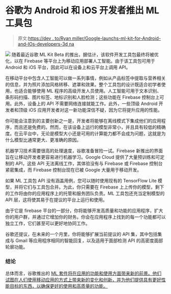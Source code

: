 # 谷歌为 Android 和 iOS 开发者推出 ML 工具包

> 原文:[https://dev . to/Ryan miller/Google-launchs-ml-kit-for-Android-and-IOs-developers-3d na](https://dev.to/ryanmiller/google-launches-ml-kit-for-android-and-ios-developers--3dna)

[![](../Images/543031417be9c727b0238d35e38a4628.png)](https://res.cloudinary.com/practicaldev/image/fetch/s--1c2M-CK2--/c_limit%2Cf_auto%2Cfl_progressive%2Cq_auto%2Cw_880/https://i.imgur.com/7XswH2Z.png) 
随着最近谷歌 ML Kit Beta 的推出，据估计，该软件开发工具包最终将被优化，以在 Firebase 等平台上为移动应用部署人工智能。由于该工具包可用于 Android 和 iOS 平台，因此可以在设备上和云平台上调用 API。

在移动平台中包含人工智能可以做一系列事情，例如从产品标签中提取与营养相关的信息，并为照片添加风格转移、遮罩和效果。整个工具包的设计既适合初学者使用，也适合能够使用 ML 程序的高级开发人员使用。人工智能可用于文本识别、条形码扫描、图片标签、地标识别和人脸检测；这些功能在 Firebase 控制台上可用。此外，设备上的 API 不需要网络连接就能工作。此外，一些顶级 Android 开发者和顶级 iOS 应用开发者对这一新功能深信不疑，因为它将提升应用的性能。

你可能会注意到的主要创新之一是，开发者将能够在离线模式下集成他们的应用程序，而且还是免费的。然而，在该设备上运行的模型非常小，并且具有较低的精确度。在云平台中，无论是模型大小还是可用的计算能力都不会成为问题，这就是为什么模型比通常更大、更准确的原因。

机器学习技术需要很高的处理速度，谷歌准备冒险一试。Firebase 新推出的界面旨在让移动开发者更容易进行机器学习。Google Cloud 提供了大量预训练和可定制的 API，这些 API 无法离线工作，其体验没有与 Firebase 或 Firebase 控制台紧密集成，而 Firebase 控制台现在已被 Google 大量用于移动开发。

如果 ML 工具包 API 没有涵盖用例，您可以随时使用现有的 TensorFlow Lite 模型，并将它们与工具包合并。为此，你只需要在 Firebase 上上传你的模型，剩下的工作将由你的应用程序上的托管和服务团队负责。ML 工具包还充当定制模型的 API 层，这将使其易于在提议的平台上运行和使用。

由于它是 firebase 平台的一部分，你将能够开发高质量和功能的应用程序，扩大你的用户群，并通过它增加你的财务。你会在应用程序上找到的每一个功能都可以独立工作，它们甚至可以更好地协同工作。

谷歌还提议，在未来的一个月里，你将能够扩展当前提议的 API 集，其中包括集成与 Gmail 等应用程序相同的智能回复，以及适用于面部检测 API 的高密度面部轮廓功能。

### [](#conclusion)结论

总体而言，谷歌推出的 [ML 套件将在应用的功能和使用方面带来新的前景。他们试图在人们使用移动应用的方式上带来新的变化和创新，并为他们提供具有更好性能目标的东西，以确保更好的使用和高质量的功能。](https://developers.google.com/ml-kit/)
